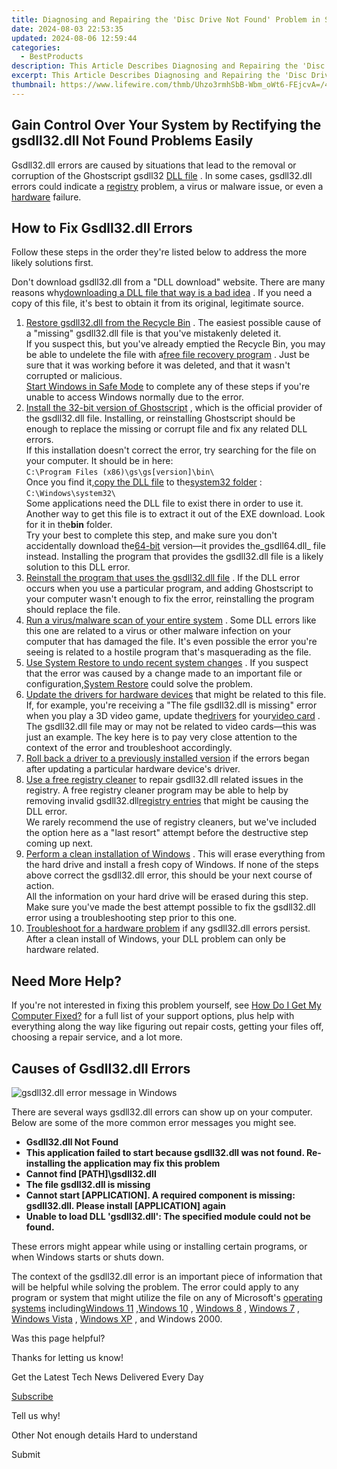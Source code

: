 ```yaml
---
title: Diagnosing and Repairing the 'Disc Drive Not Found' Problem in Steam Installs
date: 2024-08-03 22:53:35
updated: 2024-08-06 12:59:44
categories:
  - BestProducts
description: This Article Describes Diagnosing and Repairing the 'Disc Drive Not Found' Problem in Steam Installs
excerpt: This Article Describes Diagnosing and Repairing the 'Disc Drive Not Found' Problem in Steam Installs
thumbnail: https://www.lifewire.com/thmb/Uhzo3rmhSbB-Wbm_oWt6-FEjcvA=/400x300/filters:no_upscale():max_bytes(150000):strip_icc():format(webp)/steamdiskwriteerror-c24203e0ee6b4b62a92225af84e57ef1.jpg
---
```


## Gain Control Over Your System by Rectifying the gsdll32.dll Not Found Problems Easily
 Gsdll32.dll errors are caused by situations that lead to the removal or corruption of the Ghostscript gsdll32 [DLL file](https://www.lifewire.com/what-is-a-dll-file-2625852) . In some cases, gsdll32.dll errors could indicate a [registry](https://www.lifewire.com/windows-registry-2625992) problem, a virus or malware issue, or even a [hardware](https://www.lifewire.com/computer-hardware-2625895) failure.

## How to Fix Gsdll32.dll Errors

 Follow these steps in the order they're listed below to address the more likely solutions first.

 Don't download gsdll32.dll from a "DLL download" website. There are many reasons why[downloading a DLL file that way is a bad idea](https://www.lifewire.com/important-reasons-not-to-download-dll-files-2624455) . If you need a copy of this file, it's best to obtain it from its original, legitimate source.

1. [Restore gsdll32.dll from the Recycle Bin](https://www.lifewire.com/how-to-restore-deleted-files-from-the-recycle-bin-2624515) . The easiest possible cause of a "missing" gsdll32.dll file is that you've mistakenly deleted it.  
 If you suspect this, but you've already emptied the Recycle Bin, you may be able to undelete the file with a[free file recovery program](https://www.lifewire.com/free-data-recovery-software-tools-2622893) . Just be sure that it was working before it was deleted, and that it wasn't corrupted or malicious.  
[Start Windows in Safe Mode](https://www.lifewire.com/how-do-i-start-windows-in-safe-mode-2624480) to complete any of these steps if you're unable to access Windows normally due to the error.
2. [Install the 32-bit version of Ghostscript](https://ghostscript.com/releases/gsdnld.html) , which is the official provider of the gsdll32.dll file. Installing, or reinstalling Ghostscript should be enough to replace the missing or corrupt file and fix any related DLL errors.  
 If this installation doesn't correct the error, try searching for the file on your computer. It should be in here:  
 `C:\Program Files (x86)\gs\gs[version]\bin\`  
 Once you find it,[copy the DLL file](https://www.lifewire.com/how-do-i-copy-a-file-in-windows-2619210) to the[system32 folder](https://www.lifewire.com/what-is-system-32-4684415) :  
 `C:\Windows\system32\`  
 Some applications need the DLL file to exist there in order to use it.  
 Another way to get this file is to extract it out of the EXE download. Look for it in the**bin** folder.  
 Try your best to complete this step, and make sure you don't accidentally download the[64-bit](https://www.lifewire.com/32-bit-64-bit-2624554) version—it provides the_gsdll64.dll_ file instead. Installing the program that provides the gsdll32.dll file is a likely solution to this DLL error.
3. [Reinstall the program that uses the gsdll32.dll file](https://www.lifewire.com/what-is-the-proper-way-to-reinstall-a-software-program-2624478) . If the DLL error occurs when you use a particular program, and adding Ghostscript to your computer wasn't enough to fix the error, reinstalling the program should replace the file.
4. [Run a virus/malware scan of your entire system](https://www.lifewire.com/properly-scan-your-computer-for-viruses-and-other-malware-2624526) . Some DLL errors like this one are related to a virus or other malware infection on your computer that has damaged the file. It's even possible the error you're seeing is related to a hostile program that's masquerading as the file.
5. [Use System Restore to undo recent system changes](https://www.lifewire.com/how-to-use-system-restore-in-windows-2626131) . If you suspect that the error was caused by a change made to an important file or configuration,[System Restore](https://www.lifewire.com/what-is-system-restore-2626022) could solve the problem.
6. [Update the drivers for hardware devices](https://www.lifewire.com/how-to-update-drivers-in-windows-2619214) that might be related to this file. If, for example, you're receiving a "The file gsdll32.dll is missing" error when you play a 3D video game, update the[drivers](https://www.lifewire.com/what-is-a-device-driver-2625796) for your[video card](https://www.lifewire.com/what-is-a-video-card-2618161) .  
 The gsdll32.dll file may or may not be related to video cards—this was just an example. The key here is to pay very close attention to the context of the error and troubleshoot accordingly.
7. [Roll back a driver to a previously installed version](https://www.lifewire.com/how-to-roll-back-a-driver-in-windows-2619217) if the errors began after updating a particular hardware device's driver.
8. [Use a free registry cleaner](https://www.lifewire.com/free-registry-cleaners-2626176) to repair gsdll32.dll related issues in the registry. A free registry cleaner program may be able to help by removing invalid gsdll32.dll[registry entries](https://www.lifewire.com/what-is-a-registry-key-2625999) that might be causing the DLL error.  
 We rarely recommend the use of registry cleaners, but we've included the option here as a "last resort" attempt before the destructive step coming up next.
9. [Perform a clean installation of Windows](https://www.lifewire.com/how-to-clean-install-windows-2624904) . This will erase everything from the hard drive and install a fresh copy of Windows. If none of the steps above correct the gsdll32.dll error, this should be your next course of action.  
 All the information on your hard drive will be erased during this step. Make sure you've made the best attempt possible to fix the gsdll32.dll error using a troubleshooting step prior to this one.
10. [Troubleshoot for a hardware problem](https://www.lifewire.com/fix-a-dll-issue-caused-by-a-hardware-problem-2624493) if any gsdll32.dll errors persist. After a clean install of Windows, your DLL problem can only be hardware related.

## Need More Help?

 If you're not interested in fixing this problem yourself, see [How Do I Get My Computer Fixed?](https://www.lifewire.com/how-do-i-get-my-computer-fixed-2625167) for a full list of your support options, plus help with everything along the way like figuring out repair costs, getting your files off, choosing a repair service, and a lot more.

## Causes of Gsdll32.dll Errors

![gsdll32.dll error message in Windows](https://www.lifewire.com/thmb/oAk7d9d2DvhyKhRGI3o9zMkBx4s=/1500x0/filters:no_upscale():max_bytes(150000):strip_icc():format(webp)/gsdll32-dll-error-message-5a83031bff1b7800374c6fe9.png)

 There are several ways gsdll32.dll errors can show up on your computer. Below are some of the more common error messages you might see.

* **Gsdll32.dll Not Found**
* **This application failed to start because gsdll32.dll was not found. Re-installing the application may fix this problem**
* **Cannot find \[PATH\]\\gsdll32.dll**
* **The file gsdll32.dll is missing**
* **Cannot start \[APPLICATION\]. A required component is missing: gsdll32.dll. Please install \[APPLICATION\] again**
* **Unable to load DLL 'gsdll32.dll': The specified module could not be found.**

 These errors might appear while using or installing certain programs, or when Windows starts or shuts down.

 The context of the gsdll32.dll error is an important piece of information that will be helpful while solving the problem. The error could apply to any program or system that might utilize the file on any of Microsoft's [operating systems](https://www.lifewire.com/operating-systems-2625912) including[Windows 11](https://www.lifewire.com/windows-11-5188930) ,[Windows 10](https://www.lifewire.com/windows-10-2626217) , [Windows 8](https://www.lifewire.com/windows-8-2626235) , [Windows 7](https://www.lifewire.com/windows-7-2626265) , [Windows Vista](https://www.lifewire.com/windows-vista-2626311) , [Windows XP](https://www.lifewire.com/windows-xp-2626354) , and Windows 2000.

Was this page helpful?

Thanks for letting us know!

 Get the Latest Tech News Delivered Every Day

[Subscribe](https://www.lifewire.com/#)

Tell us why!

 Other  Not enough details  Hard to understand

 Submit

<ins class="adsbygoogle"
     style="display:block"
     data-ad-format="autorelaxed"
     data-ad-client="ca-pub-7571918770474297"
     data-ad-slot="1223367746"></ins>



<ins class="adsbygoogle"
     style="display:block"
     data-ad-client="ca-pub-7571918770474297"
     data-ad-slot="8358498916"
     data-ad-format="auto"
     data-full-width-responsive="true"></ins>
